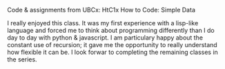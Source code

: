 Code & assignments from 
  UBCx: HtC1x
  How to Code: Simple Data


I really enjoyed this class. It was my first experience with a lisp-like language and forced me to think about programming differently than I do day to day with python & javascript. I am particulary happy about the constant use of recursion;  it gave me the opportunity to really understand how flexible it can be.  I look forwar to completing the remaining classes in the series.
